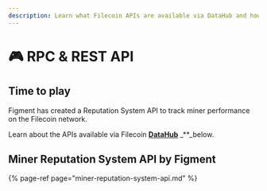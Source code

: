 ```yaml
---
description: Learn what Filecoin APIs are available via DataHub and how to use them
---
```


# 🎮 RPC & REST API

## Time to play

Figment has created a Reputation System API to track miner performance on the Filecoin network.

Learn about the APIs available via Filecoin [**DataHub**](https://datahub.figment.io/) _\*\*_below.

## Miner Reputation System API by Figment

{% page-ref page="miner-reputation-system-api.md" %}

